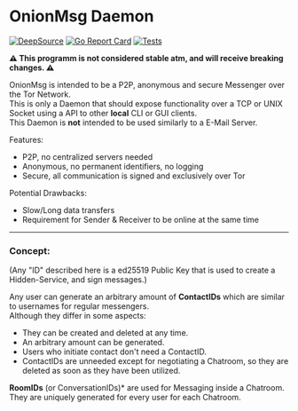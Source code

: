 # OnionMsg Daemon

[![DeepSource](https://deepsource.io/gh/Craumix/onionmsg.svg/?label=active+issues&show_trend=true)](https://deepsource.io/gh/Craumix/onionmsg/?ref=repository-badge)
[![Go Report Card](https://goreportcard.com/badge/github.com/craumix/onionmsg)](https://goreportcard.com/report/github.com/craumix/onionmsg)
[![Tests](https://github.com/Craumix/onionmsg/actions/workflows/main.yaml/badge.svg)](https://github.com/Craumix/onionmsg/actions/workflows/main.yaml)

**⚠️ This programm is not considered stable atm, and will receive breaking changes. ⚠️**

OnionMsg is intended to be a P2P, anonymous and secure Messenger over the Tor Network.  
This is only a Daemon that should expose functionality over a TCP or UNIX Socket using a API to other **local** CLI or GUI clients.  
This Daemon is **not** intended to be used similarly to a E-Mail Server.

Features:
- P2P, no centralized servers needed
- Anonymous, no permanent identifiers, no logging
- Secure, all communication is signed and exclusively over Tor

Potential Drawbacks:
- Slow/Long data transfers
- Requirement for Sender & Receiver to be online at the same time

<hr>

### Concept:
(Any "ID" described here is a ed25519 Public Key that is used to create a Hidden-Service, and sign messages.)

Any user can generate an arbitrary amount of **ContactIDs** which are similar to usernames for regular messengers.  
Although they differ in some aspects:
- They can be created and deleted at any time.
- An arbitrary amount can be generated.
- Users who initiate contact don't need a ContactID.
- ContactIDs are unneeded except for negotiating a Chatroom, so they are deleted as soon as they have been utilized.

**RoomIDs** (or ConversationIDs)* are used for Messaging inside a Chatroom. They are uniquely generated for every user for each Chatroom.
